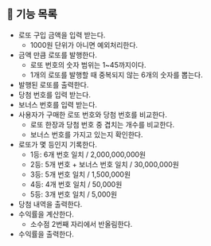 ## 🔨 기능 목록

- 로또 구입 금액을 입력 받는다.
    - 1000원 단위가 아니면 예외처리한다.
- 금액 만큼 로또를 발행한다.
    - 로또 번호의 숫자 범위는 1~45까지이다.
    - 1개의 로또를 발행할 때 중복되지 않는 6개의 숫자를 뽑는다.
- 발행된 로또를 출력한다.
- 당첨 번호를 입력 받는다.
- 보너스 번호를 입력 받는다.
- 사용자가 구매한 로또 번호와 당첨 번호를 비교한다.
    - 로또 한장과 당첨 번호 중 겹치는 개수를 비교한다.
    - 보너스 번호를 가지고 있는지 확인한다.
- 로또가 몇 등인지 기록한다.
    - 1등: 6개 번호 일치 / 2,000,000,000원
    - 2등: 5개 번호 + 보너스 번호 일치 / 30,000,000원
    - 3등: 5개 번호 일치 / 1,500,000원
    - 4등: 4개 번호 일치 / 50,000원
    - 5등: 3개 번호 일치 / 5,000원
- 당첨 내역을 출력한다.
- 수익률을 계산한다.
    - 소수점 2번째 자리에서 반올림한다.
- 수익률을 출력한다.